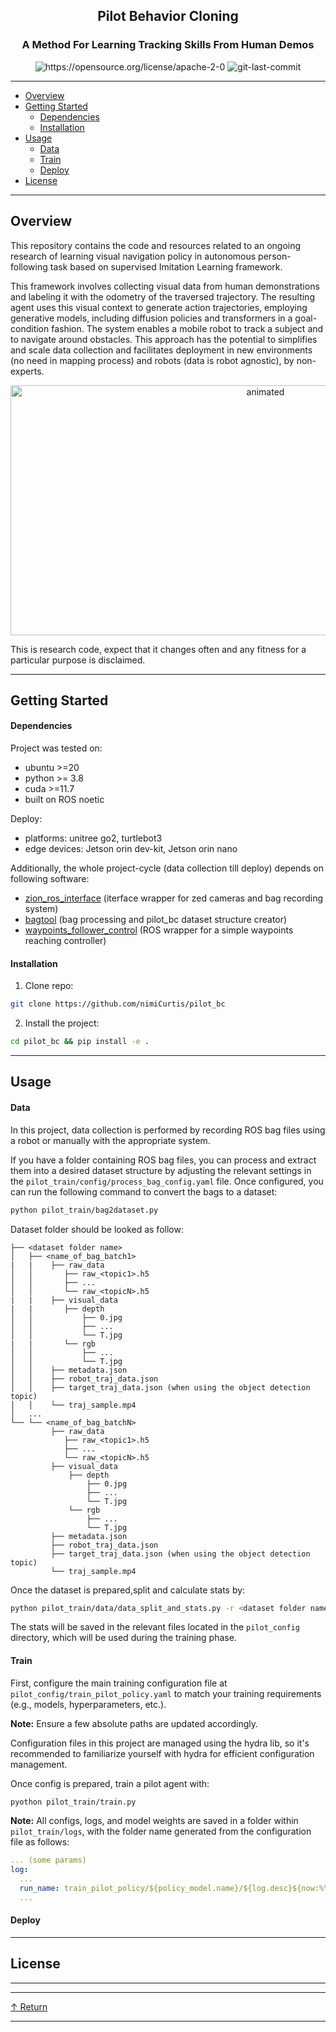 <div align="center">
<h2>Pilot Behavior Cloning</h2>
<h3>A Method For Learning Tracking Skills From Human Demos</h3>


<img src="https://img.shields.io/badge/License-Apache_2.0-blue.svg" alt="https://opensource.org/license/apache-2-0" />
<img src="https://img.shields.io/github/last-commit/nimiCurtis/pilot_bc?style&color=5D6D7E" alt="git-last-commit" />

</div>

---

- [Overview](#overview)
- [Getting Started](#getting-started)
    - [Dependencies](#dependencies)
    - [Installation](#installation)
- [Usage](#usage)
    - [Data](#data)
    - [Train](#train)
    - [Deploy](#deploy)
- [License](#license)


---


## Overview

This repository contains the code and resources related to an ongoing research of learning visual navigation policy in autonomous person-following task based on supervised Imitation Learning framework.

This framework involves collecting visual data from human demonstrations and labeling it with the odometry of
the traversed trajectory. The resulting agent uses this visual context to generate action trajectories,
employing generative models, including diffusion policies and transformers in a goal-condition fashion. The system enables a mobile
robot to track a subject and to navigate
around obstacles. This approach has the potential to simplifies and scale data collection and facilitates deployment in new environments (no need in mapping process) and robots (data is robot agnostic),
by non-experts.



<p align="center">
  <img src="web/Pilot_project.gif" alt="animated"
  width="800px"
  height="400px"

</p>




This is research code, expect that it changes often and any fitness for a particular purpose is disclaimed.




---

## Getting Started

#### Dependencies


Project was tested on:
- ubuntu >=20
- python >= 3.8
- cuda >=11.7
- built on ROS noetic
  
Deploy:
  
  - platforms: unitree go2, turtlebot3
  - edge devices: Jetson orin dev-kit, Jetson orin nano

Additionally, the whole project-cycle (data collection till deploy) depends on following software:

- [zion_ros_interface](https://github.com/nimiCurtis/zion_zed_ros_interface) (iterface wrapper for zed cameras and bag recording system)
- [bagtool](https://github.com/nimiCurtis/bagtool) (bag processing and pilot_bc dataset structure creator)
- [waypoints_follower_control](https://github.com/nimiCurtis/waypoints_follower_control) (ROS wrapper for a simple waypoints reaching controller)


#### Installation

1. Clone repo:
```sh
git clone https://github.com/nimiCurtis/pilot_bc
```

2. Install the project:
```sh
cd pilot_bc && pip install -e .
```

---
## Usage

#### Data

In this project, data collection is performed by recording ROS bag files using a robot or manually with the appropriate system.   

If you have a folder containing ROS bag files, you can process and extract them into a desired dataset structure by adjusting the relevant settings in the ```pilot_train/config/process_bag_config.yaml``` file.
Once configured, you can run the following command to convert the bags to a dataset:

```bash
python pilot_train/bag2dataset.py
```

Dataset folder should be looked as follow:

```
├── <dataset folder name>
│   ├── <name_of_bag_batch1>
|   |    ├── raw_data
│   │       ├── raw_<topic1>.h5
│   │       ├── ...
│   │       └── raw_<topicN>.h5
|   |    ├── visual_data
|   |       ├── depth            
│   │           ├── 0.jpg
│   │           ├── ...
│   │           └── T.jpg
|   |       └── rgb          
│   │           ├── ...
│   │           └── T.jpg
│   │    ├── metadata.json
│   │    ├── robot_traj_data.json
│   │    ├── target_traj_data.json (when using the object detection topic)
│   │    └── traj_sample.mp4
│   ...
└── └── <name_of_bag_batchN>
         ├── raw_data
            ├── raw_<topic1>.h5
            ├── ...
            └── raw_<topicN>.h5
         ├── visual_data
             ├── depth            
                 ├── 0.jpg
                 ├── ...
                 └── T.jpg
             └── rgb          
                 ├── ...
                 └── T.jpg
         ├── metadata.json
         ├── robot_traj_data.json
         ├── target_traj_data.json (when using the object detection topic)
         └── traj_sample.mp4
```  

Once the dataset is prepared,split and calculate stats by:

```bash
python pilot_train/data/data_split_and_stats.py -r <dataset folder name> -i <dataset folder path>
```

The stats will be saved in the relevant files located in the `pilot_config` directory, which will be used during the training phase.

#### Train

First, configure the main training configuration file at `pilot_config/train_pilot_policy.yaml` to match your training requirements (e.g., models, hyperparameters, etc.).

**Note:** Ensure a few absolute paths are updated accordingly.

Configuration files in this project are managed using the hydra lib, so it's recommended to familiarize yourself with hydra for efficient configuration management.


Once config is prepared, train a pilot agent with:

```bash
pyothon pilot_train/train.py
```

**Note:** All configs, logs, and model weights are saved in a folder within ```pilot_train/logs```, with the folder name generated from the configuration file as follows:

```yaml
... (some params)
log:
  ...
  run_name: train_pilot_policy/${policy_model.name}/${log.desc}${now:%Y-%m-%d}_${now:%H-%M-%S}
  ...

```


#### Deploy

---


## License


---


---



[↑ Return](#Top)

---
